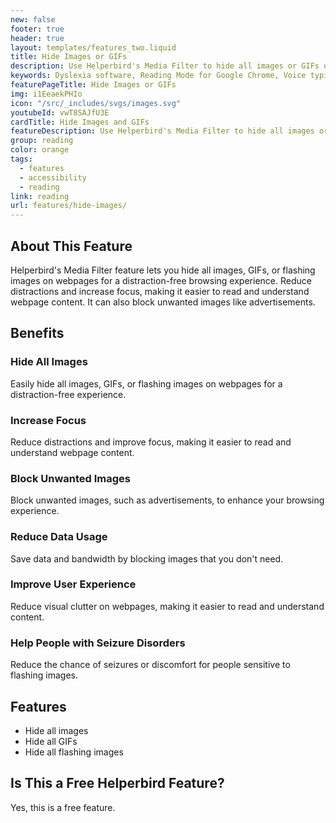 ```yaml
---
new: false
footer: true
header: true
layout: templates/features_two.liquid
title: Hide Images or GIFs
description: Use Helperbird's Media Filter to hide all images or GIFs on any webpage. Reduce distractions and focus better on reading. Easily show them again when you're ready.
keywords: Dyslexia software, Reading Mode for Google Chrome, Voice typing for Chrome, Text to speech for Chrome, text reader, Immersive Reader, dyslexia fonts, accessibility software, dyslexia software, Helperbird for Edge, Helperbird for Firefox, Helperbird for Chrome, Opendyslexic for Chrome, OpenDyslexic
featurePageTitle: Hide Images or GIFs
img: i1EeaekPHIo
icon: "/src/_includes/svgs/images.svg"
youtubeId: vwT8SAJfU3E
cardTitle: Hide Images and GIFs
featureDescription: Use Helperbird's Media Filter to hide all images or GIFs on any webpage. Reduce distractions and focus better on reading. Easily show them again when you're ready.
group: reading
color: orange
tags: 
  - features
  - accessibility
  - reading
link: reading
url: features/hide-images/
---
```


## About This Feature

Helperbird's Media Filter feature lets you hide all images, GIFs, or flashing images on webpages for a distraction-free browsing experience. Reduce distractions and increase focus, making it easier to read and understand webpage content. It can also block unwanted images like advertisements.

## Benefits

### Hide All Images
Easily hide all images, GIFs, or flashing images on webpages for a distraction-free experience.

### Increase Focus
Reduce distractions and improve focus, making it easier to read and understand webpage content.

### Block Unwanted Images
Block unwanted images, such as advertisements, to enhance your browsing experience.

### Reduce Data Usage
Save data and bandwidth by blocking images that you don't need.

### Improve User Experience
Reduce visual clutter on webpages, making it easier to read and understand content.

### Help People with Seizure Disorders
Reduce the chance of seizures or discomfort for people sensitive to flashing images.

## Features

- Hide all images
- Hide all GIFs
- Hide all flashing images

## Is This a Free Helperbird Feature?

Yes, this is a free feature.
